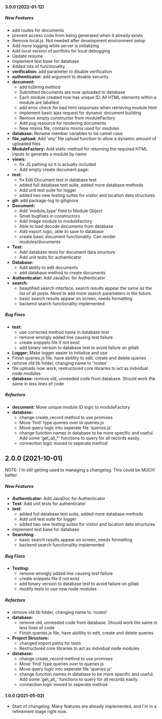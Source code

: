 #### 3.0.0 (2022-01-12)

##### New Features

*  add routes for documents
*  prevent access code from being generated when it already exists 
*  Remove local.js. Not needed after development environment setup
*  Add more logging while server is initializing 
*  Add local version of portfolio for local debugging 
*  Update resume 
*  implement test base for database 
*  Added lots of functionality 
* **verification:**  add parameter to disable verification 
* **authenticator:**  add argument to disable security 
* **document:**
  *  add toString method 
  *  Submitted documents are now uploaded to database
  *  Each module created now has unique ID. All HTML elements within a module are labelled 
  *  add error check for bad html responses when retrieving module html 
  *  implement basic ajax request for dynamic document building 
  *  Remove empty constructor from moduleFactory
  *  Add pug resource for rendering documents 
  *  New mixins file, contains mixins used for modules 
* **database:**  Rename member variables to be camel case 
* **file_upload:**  Add 'any' file upload function to allow a dynamic amount of uploaded files 
* **ModuleFactory:**  Add static method for returning the required HTML inputs to generate a module by name 
* **views:**
  *  fix JS pathing so it is actually included
  *  Add empty create document page:
* **test:**
  *  fix Edit Document test in database test
  *  added full database test suite, added more database methods
  *  Add unit test suite for logger 
  * added two new testing suites for visitor and location data structures 
* **git:**  add package-log to gitignore
* **Document:**
  *  Add 'module_type' field to Module Object 
  *  Small bugfixes in constructors 
  *  Add image module to modulefactory 
  *  Able to load decode documents from database 
  *  Add export logic, able to save to database 
  *  create basic document functionality. Can render modules/documents 
* **Test:**
  *  Add database tests for document data structure 
  *  Add unit tests for authenticator 
* **Database:**
  *  Add ability to edit documents 
  *  add database method to create documents 
* **Authenticator:**  Add JavaDoc for Authenticator 
* **search:**
  *  beautified search interface, search results appear the same as the list of all posts. Need to add more search parameters in the future. 
  *  basic search results appear on screen, needs formatting 
  *  backend search functionality implemented 

##### Bug Fixes

* **test:**
  *  use corrected method name in database test
  *  remove wrongly added line causing test failure 
  *  create snippets file if not exist 
  *  add binary version to database test to avoid failure on gitlab 
* **Logger:**  Make logger easier to initialize and use 
*  Finish queries.js file, have abilility to edit, create and delete queries 
*  remove old lib folder, changing name to 'routes' 
*  file uploads now work, restructured core libraries to act as indvidual node modules 
* **database:**  remove old, unneeded code from database. Should work the same in less lines of code 

##### Refactors

* **document:**  Move unique module ID logic to moduleFactory
* **database:**
  *  change create_record method to use promises
  *  Move 'find' type queries over to queries.js
  *  Move query logic into seperate file 'queries.js' 
  *  change function names in database to be more specific and useful. Add some 'get_all_*' functions to query for all records easily. 
  *  connection logic moved to seperate method

## 2.0.0 (2021-10-01)

NOTE: I'm still getting used to managing a changelog. This could be MUCH better.

##### New Features

* **Authenticator:**  Add JavaDoc for Authenticator
* **Test:**  Add unit tests for authenticator
* **test:**
  *  added full database test suite, added more database methods 
  *  Add unit test suite for logger 
  *  added two new testing suites for visitor and location data structures 
*  implement test base for database 
* **Searching:**
  *  basic search results appear on screen, needs formatting 
  *  backend search functionality implemented

##### Bug Fixes

* **Testing:**
  *  remove wrongly added line causing test failure
  *  create snippets file if not exist 
  *  add binary version to database test to avoid failure on gitlab 
  *  modify tests to use new node modules 

##### Refactors
*  remove old lib folder, changing name to 'routes'
* **database:**  
  * remove old, unneeded code from database. Should work the same in less lines of code 
  * Finish queries.js file, have abilility to edit, create and delete queries 
* **Project Structure:**
  *  changed import paths for tests 
  *  Restructured core libraries to act as indvidual node modules
* **database:**
  *  change create_record method to use promises 
  *  Move 'find' type queries over to queries.js 
  *  Move query logic into seperate file 'queries.js' 
  *  change function names in database to be more specific and useful. Add some 'get_all_' functions to query for all records easily. 
  *  connection logic moved to seperate method

#### 1.0.0 (2021-05-02)

* Start of changelog. Many features are already implemented, and I'm in a refinement stage right now.

